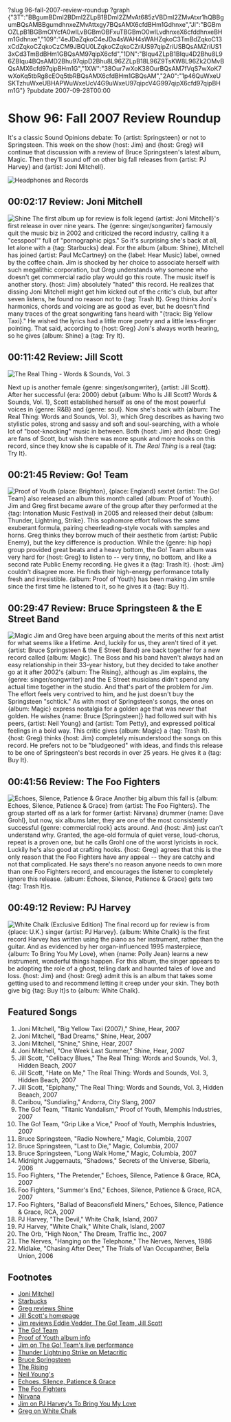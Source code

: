 ?slug 96-fall-2007-review-roundup
?graph {"3T":"BBgumBDmI2BDmI2ZLpB1BDmI2ZMvAt685zVBDmI2ZMvAtxr1hQBBgumBQsAMBBgumdhnxeZMvAttxgy7BQsAMX6cfdBHm1Gdhnxe","JI":"BGBmOZLpB1BGBmOlYcfA0wILvBGBmOBFxuTBGBmO0wILvdhnxeX6cfddhnxeBHm1Gdhnxe","109":"4eJDaZqkoC4eJDa4sWAH4sWAHZqkoC3TmBdZqkoC13xCdZqkoCZqkoCzCM9JBQU0LZqkoCZqkoCZriUS97qipZriUSBQsAMZriUS13xCd3TmBdBHm1GBQsAM97qipX6cfd","1DN":"BIqu4ZLpB1BIqu4D2Bhu8L96ZBIqu4BQsAMD2Bhu97qipD2Bhu8L96ZZLpB18L96Z9TsKW8L96Zk2OMvBQsAMX6cfd97qipBHm1G","1XW":"38Our7wXoK38OurBQsAM7fVqS7wXoK7wXoKq5tbRg8cEOq5tbRBQsAMX6cfdBHm1GBQsAM","2A0":"1p46QuWxeUSKTzhuWxeUBHAPWuWxeUcV4G9uWxeU97qipcV4G997qipX6cfd97qipBHm1G"}
?pubdate 2007-09-28T00:00

# Show 96: Fall 2007 Review Roundup
It's a classic Sound Opinions debate: To {artist: Springsteen} or not to Springsteen. This week on the show {host: Jim} and {host: Greg} will continue that discussion with a review of Bruce Springsteen's latest album, Magic. Then they'll sound off on other big fall releases from {artist: PJ Harvey} and {artist: Joni Mitchell}.

![Headphones and Records](http://static.soundopinions.org/images/2007/fallroundup.jpg)

## 00:02:17 Review: Joni Mitchell
![Shine](//static.soundopinions.org/images/2016/joni%20mitchell.jpeg)
The first album up for review is folk legend {artist: Joni Mitchell}'s first release in over nine years. The {genre: singer/songwriter} famously quit the music biz in 2002 and criticized the record industry, calling it a "cesspool'" full of "pornographic pigs." So it's surprising she's back at all, let alone with a {tag: Starbucks} deal. For the album {album: Shine}, Mitchell has joined {artist: Paul McCartney} on the {label: Hear Music} label, owned by the coffee chain. Jim is shocked by her choice to associate herself with such megalithic corporation, but Greg understands why someone who doesn't get commercial radio play would go this route. The music itself is another story. {host: Jim} absolutely "hated" this record. He realizes that dissing Joni Mitchell might get him kicked out of the critic's club, but after seven listens, he found no reason not to {tag: Trash It}. Greg thinks Joni's harmonics, chords and voicing are as good as ever, but he doesn't find many traces of the great songwriting fans heard with "{track: Big Yellow Taxi}." He wished the lyrics had a little more poetry and a little less-finger pointing. That said, according to {host: Greg} Joni's always worth hearing, so he gives {album: Shine} a {tag: Try It}.

## 00:11:42 Review: Jill Scott
![The Real Thing - Words & Sounds, Vol. 3](http://is4.mzstatic.com/image/thumb/Music6/v4/d5/42/84/d5428471-ce78-4165-eddf-8dc96c59032a/5037300750767.jpg/600x600bb-85.jpg "14867/1049731591")

Next up is another female {genre: singer/songwriter}, {artist: Jill Scott}. After her successful {era: 2000} debut {album: Who Is Jill Scott? Words & Sounds, Vol. 1}, Scott established herself as one of the most powerful voices in {genre: R&B} and {genre: soul}. Now she's back with {album: The Real Thing: Words and Sounds, Vol. 3}, which Greg describes as having two stylistic poles, strong and sassy and soft and soul-searching, with a whole lot of "boot-knocking" music in between. Both {host: Jim} and {host: Greg} are fans of Scott, but wish there was more spunk and more hooks on this record, since they know she is capable of it. *The Real Thing* is a real {tag: Try It}.

## 00:21:45 Review: Go! Team
![Proof of Youth](http://is5.mzstatic.com/image/thumb/Music/v4/4b/86/d4/4b86d4ab-fb90-3b05-206b-7e96ec54ac5f/source/600x600bb.jpg "3627480/262868795")
{place: Brighton}, {place: England} sextet {artist: The Go! Team} also released an album this month called {album: Proof of Youth}. Jim and Greg first became aware of the group after they performed at the {tag: Intonation Music Festival} in 2005 and released their debut {album: Thunder, Lightning, Strike}. This sophomore effort follows the same exuberant formula, pairing cheerleading-style vocals with samples and horns. Greg thinks they borrow much of their aesthetic from {artist: Public Enemy}, but the key difference is production. While the {genre: hip hop} group provided great beats and a heavy bottom, the Go! Team album was very hard for {host: Greg} to listen to -- very tinny, no bottom, and like a second rate Public Enemy recording. He gives it a {tag: Trash It}. {host: Jim} couldn't disagree more. He finds their high-energy performance totally fresh and irresistible. {album: Proof of Youth} has been making Jim smile since the first time he listened to it, so he gives it a {tag: Buy It}.

## 00:29:47 Review: Bruce Springsteen & the E Street Band
![Magic](http://is4.mzstatic.com/image/thumb/Music/v4/d4/4e/ba/d44ebaff-c4c1-3071-5a29-2d62aca5b4d6/source/600x600bb.jpg "178834/264785812")
Jim and Greg have been arguing about the merits of this next artist for what seems like a lifetime. And, luckily for us, they aren't tired of it yet. {artist: Bruce Springsteen & the E Street Band} are back together for a new record called {album: Magic}. The Boss and his band haven't always had an easy relationship in their 33-year history, but they decided to take another go at it after 2002's {album: The Rising}, although as Jim explains, the {genre: singer/songwriter} and the E Street musicians didn't spend any actual time together in the studio. And that's part of the problem for Jim. The effort feels very contrived to him, and he just doesn't buy the Springsteen "schtick." As with most of Springsteen's songs, the ones on {album: Magic} express nostalgia for a golden age that was never that golden. He wishes {name: Bruce [Springsteen]} had followed suit with his peers, {artist: Neil Young} and {artist: Tom Petty}, and expressed political feelings in a bold way. This critic gives {album: Magic} a {tag: Trash It}. {host: Greg} thinks {host: Jim} completely misunderstood the songs on this record. He prefers not to be "bludgeoned" with ideas, and finds this release to be one of Springsteen's best records in over 25 years. He gives it a {tag: Buy It}.

## 00:41:56 Review: The Foo Fighters
![Echoes, Silence, Patience & Grace](http://is4.mzstatic.com/image/thumb/Music/v4/84/13/2b/84132b9e-fccf-c0f6-4e20-6049718c4a1a/source/600x600bb.jpg "6906197/263094258")
Another big album this fall is {album: Echoes, Silence, Patience & Grace} from {artist: The Foo Fighters}. The group started off as a lark for former {artist: Nirvana} drummer {name: Dave Grohl}, but now, six albums later, they are one of the most consistently successful {genre: commercial rock} acts around. And {host: Jim} just can't understand why. Granted, the age-old formula of quiet verse, loud-chorus, repeat is a proven one, but he calls Grohl one of the worst lyricists in rock. Luckily he's also good at crafting hooks. {host: Greg} agrees that this is the only reason that the Foo Fighters have any appeal -- they are catchy and not that complicated. He says there's no reason anyone needs to own more than one Foo Fighters record, and encourages the listener to completely ignore this release. {album: Echoes, Silence, Patience & Grace} gets two {tag: Trash It}s.

## 00:49:12 Review: PJ Harvey
![White Chalk (Exclusive Edition)](http://is2.mzstatic.com/image/thumb/Music/v4/db/92/8f/db928ff2-8a6f-c34c-1698-228b1225e5fc/source/600x600bb.jpg "252623/264503329")
The final record up for review is from {place: U.K.} singer {artist: PJ Harvey}. {album: White Chalk} is the first record Harvey has written using the piano as her instrument, rather than the guitar. And as evidenced by her organ-influenced 1995 masterpiece, {album: To Bring You My Love}, when {name: Polly Jean} learns a new instrument, wonderful things happen. For this album, the singer appears to be adopting the role of a ghost, telling dark and haunted tales of love and loss. {host: Jim} and {host: Greg} admit this is an album that takes some getting used to and recommend letting it creep under your skin. They both give big {tag: Buy It}s to {album: White Chalk}.

## Featured Songs
1. Joni Mitchell, "Big Yellow Taxi (2007)," Shine, Hear, 2007
2. Joni Mitchell, "Bad Dreams," Shine, Hear, 2007
3. Joni Mitchell, "Shine," Shine, Hear, 2007
4. Joni Mitchell, "One Week Last Summer," Shine, Hear, 2007
5. Jill Scott, "Celibacy Blues," The Real Thing: Words and Sounds, Vol. 3, Hidden Beach, 2007
6. Jill Scott, "Hate on Me," The Real Thing: Words and Sounds, Vol. 3, Hidden Beach, 2007
7. Jill Scott, "Epiphany," The Real Thing: Words and Sounds, Vol. 3, Hidden Beaach, 2007
8. Caribou, "Sundialing," Andorra, City Slang, 2007
9. The Go! Team, "Titanic Vandalism," Proof of Youth, Memphis Industries, 2007
10. The Go! Team, "Grip Like a Vice," Proof of Youth, Memphis Industries, 2007
11. Bruce Springsteen, "Radio Nowhere," Magic, Columbia, 2007
12. Bruce Springsteen, "Last to Die," Magic, Columbia, 2007
13. Bruce Springsteen, "Long Walk Home," Magic, Columbia, 2007
14. Midnight Juggernauts, "Shadows," Secrets of the Universe, Siberia, 2006
15. Foo Fighters, "The Pretender," Echoes, Silence, Patience & Grace, RCA, 2007
16. Foo Fighters, "Summer's End," Echoes, Silence, Patience & Grace, RCA, 2007
17. Foo Fighters, "Ballad of Beaconsfield Miners," Echoes, Silence, Patience & Grace, RCA, 2007
18. PJ Harvey, "The Devil," White Chalk, Island, 2007
19. PJ Harvey, "White Chalk," White Chalk, Island, 2007
20. The Orb, "High Noon," The Dream, Traffic Inc., 2007
21. The Nerves, "Hanging on the Telephone," The Nerves, Nerves, 1986
22. Midlake, "Chasing After Deer," The Trials of Van Occupanther, Bella Union, 2006

## Footnotes
- [Joni Mitchell](http://jonimitchell.com/)
- [Starbucks](http://www.starbucks.com/)
- [Greg reviews Shine](http://articles.chicagotribune.com/2007-09-23/news/0709210495_1_joni-letters-joni-mitchell-shine)
- [Jill Scott's homepage](http://www.jillscott.com/)
- [Jim reviews Eddie Vedder, The Go! Team, Jill Scott](http://www.jimdero.com/News2007/spincontrolsept23.htm)
- [The Go! Team](http://www.thegoteam.co.uk/flash/News.html)
- [Proof of Youth album info](http://www.subpop.com/releases/go_team/full_lengths/proof_of_youth)
- [Jim on The Go! Team's live performance](http://www.jimdero.com/News2005/GoTeamLiveOct28.htm)
- [Thunder Lightning Strike on Metacritic](http://www.metacritic.com/music/artists/goteam/thunderlightningstrike?q=go%20team)
- [Bruce Springsteen](http://www.brucespringsteen.net/)
- [The Rising](http://www.metacritic.com/music/artists/springsteenbruceandestreet/rising?q=the%20rising)
- [Neil Young's](http://www.neilyoung.com/)
- [Echoes, Silence, Patience & Grace](http://www.metacritic.com/music/artists/foofighters/echoessilencepatienceandgrace?q=foo%20fighters)
- [The Foo Fighters](http://www.foofighters.com/)
- [Nirvana](http://www.allmusic.com/cg/amg.dll?p=amg&sql=11:hifexqr5ld6e)
- [Jim on PJ Harvey's To Bring You My Love](http://www.jimdero.com/News2004/June13GreatPJ.htm)
- [Greg on White Chalk](http://articles.chicagotribune.com/2007-09-23/news/0709210592_1_white-chalk-pj-harvey-john-parish)
